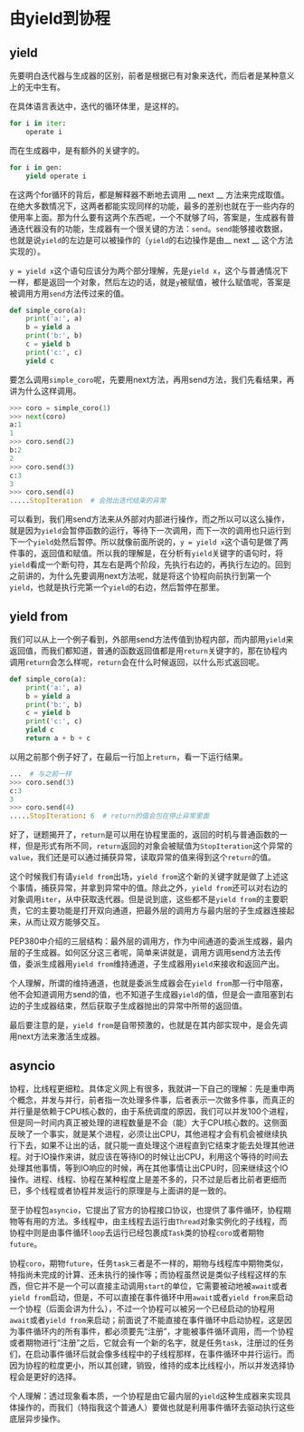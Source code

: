# 由yield到协程

## yield

先要明白迭代器与生成器的区别，前者是根据已有对象来迭代，而后者是某种意义上的无中生有。

在具体语言表达中，迭代的循环体里，是这样的。

```python
for i in iter:
    operate i
```

而在生成器中，是有额外的关键字的。

```python
for i in gen:
   	yield operate i
```

在这两个for循环的背后，都是解释器不断地去调用 __ next  __ 方法来完成取值。在绝大多数情况下，这两者都能实现同样的功能，最多的差别也就在于一些内存的使用率上面。那为什么要有这两个东西呢，一个不就够了吗，答案是，生成器有普通迭代器没有的功能，生成器有一个很关键的方法：`send`。`send`能够接收数据，也就是说`yield`的左边是可以被操作的（`yield`的右边操作是由__ next __ 这个方法实现的）。

`y = yield x`这个语句应该分为两个部分理解，先是`yield x`，这个与普通情况下一样，都是返回一个对象，然后左边的话，就是`y`被赋值，被什么赋值呢，答案是被调用方用`send`方法传过来的值。

```python
def simple_coro(a):
    print('a:', a)
    b = yield a
    print('b:', b)
    c = yield b
    print('c:', c)
    yield c
```

要怎么调用`simple_coro`呢，先要用next方法，再用send方法，我们先看结果，再讲为什么这样调用。

```python
>>> coro = simple_coro(1)
>>> next(coro)
a:1
1
>>> coro.send(2)
b:2
2
>>> coro.send(3)
c:3
3
>>> coro.send(4)
.....StopIteration  # 会抛出迭代结束的异常
```

可以看到，我们用send方法来从外部对内部进行操作，而之所以可以这么操作，就是因为`yield`会暂停函数的运行，等待下一次调用，而下一次的调用也只运行到下一个`yield`处然后暂停。所以就像前面所说的，`y = yield x`这个语句是做了两件事的，返回值和赋值。所以我的理解是，在分析有`yield`关键字的语句时，将`yield`看成一个断句符，其左右是两个阶段，先执行右边的，再执行左边的。回到之前讲的，为什么先要调用next方法呢，就是将这个协程向前执行到第一个`yield`，也就是执行完第一个`yield`的右边，然后暂停在那里。

## yield from

我们可以从上一个例子看到，外部用send方法传值到协程内部，而内部用`yield`来返回值，而我们都知道，普通的函数返回值都是用`return`关键字的，那在协程内调用`return`会怎么样呢，`return`会在什么时候返回，以什么形式返回呢。

```python
def simple_coro(a):
    print('a:', a)
    b = yield a
    print('b:', b)
    c = yield b
    print('c:', c)
    yield c
    return a + b + c
```

以用之前那个例子好了，在最后一行加上`return`，看一下运行结果。

```python
...  # 与之前一样
>>> coro.send(3)
c:3
3
>>> coro.send(4)
.....StopIteration: 6  # return的值会包在停止异常里面
```

好了，谜题揭开了，`return`是可以用在协程里面的，返回的时机与普通函数的一样，但是形式有所不同，`return`返回的对象会被赋值为`StopIteration`这个异常的`value`，我们还是可以通过捕获异常，读取异常的值来得到这个`return`的值。

这个时候我们有请`yield from`出场，`yield from`这个新的关键字就是做了上述这个事情，捕获异常，并拿到异常中的值。除此之外，`yield from`还可以对右边的对象调用`iter`，从中获取迭代器。但是说到底，这些都不是`yield from`的主要职责，它的主要功能是打开双向通道，把最外层的调用方与最内层的子生成器连接起来，从而让双方能够交互。

PEP380中介绍的三层结构：最外层的调用方，作为中间通道的委派生成器，最内层的子生成器。如何区分这三者呢，简单来讲就是，调用方调用send方法去传值，委派生成器用`yield from`维持通道，子生成器用`yield`来接收和返回产出。

个人理解，所谓的维持通道，也就是委派生成器会在`yield from`那一行中阻塞，他不会知道调用方send的值，也不知道子生成器`yield`的值，但是会一直阻塞到右边的子生成器结束，然后获取子生成器抛出的异常中所带的返回值。

最后要注意的是，`yield from`是自带预激的，也就是在其内部实现中，是会先调用next方法来激活生成器。

## asyncio

协程，比线程更细粒。具体定义网上有很多，我就讲一下自己的理解：先是重申两个概念，并发与并行，前者指一次处理多件事，后者表示一次做多件事，而真正的并行量是依赖于CPU核心数的，由于系统调度的原因，我们可以并发100个进程，但是同一时间内真正被处理的进程数量是不会（能）大于CPU核心数的。这侧面反映了一个事实，就是某个进程，必须让出CPU，其他进程才会有机会被继续执行下去，如果不让出的话，就只能一直处理这个进程直到它结束才能去处理其他进程。对于IO操作来讲，就应该在等待IO的时候让出CPU，利用这个等待的时间去处理其他事情，等到IO响应的时候，再在其他事情让出CPU时，回来继续这个IO操作。进程、线程、协程在某种程度上是差不多的，只不过是后者比前者更细而已，多个线程或者协程并发运行的原理是与上面讲的是一致的。

至于协程包`asyncio`，它提出了官方的协程接口协议，也提供了事件循环，协程期物等有用的方法。多线程中，由主线程去运行由`Thread`对象实例化的子线程，而协程中则是由事件循环`loop`去运行已经包裹成`Task`类的协程`coro`或者期物`future`。

协程`coro`，期物`future`，任务`task`三者是不一样的，期物与线程库中期物类似，特指尚未完成的计算、还未执行的操作等；而协程虽然说是类似子线程这样的东西，但它并不是一个可以直接主动调用`start`的单位，它需要被动地被`await`或者`yield from`启动，但是，不可以直接在事件循环中用`await`或者`yield from`来启动一个协程（后面会讲为什么），不过一个协程可以被另一个已经启动的协程用`await`或者`yield from`来启动；前面说了不能直接在事件循环中启动协程，这是因为事件循环内的所有事件，都必须要先“注册”，才能被事件循环调用，而一个协程或者期物进行“注册”之后，它就会有一个新的名字，就是任务`task`，注册过的任务们，在启动事件循环后就会像多线程中的子线程那样，在事件循环中并行运行。而因为协程的粒度更小，所以其创建，销毁，维持的成本比线程小，所以并发选择协程会是更好的选择。

个人理解：透过现象看本质，一个协程是由它最内层的`yield`这种生成器来实现具体操作的，而我们（特指我这个普通人）要做也就是利用事件循环去驱动执行这些底层异步操作。